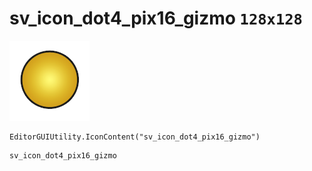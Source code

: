 # sv_icon_dot4_pix16_gizmo `128x128`
<img src="/img/sv_icon_dot4_pix16_gizmo.png" width=128 height=128>

``` CSharp
EditorGUIUtility.IconContent("sv_icon_dot4_pix16_gizmo")
```
```
sv_icon_dot4_pix16_gizmo
```
